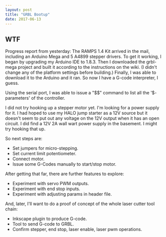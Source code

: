 ```yaml
---
layout: post
title: "GRBL Bootup"
date: 2017-06-13            
---
```


## WTF

Progress report from yesterday: The RAMPS 1.4 Kit arrived in the mail,
including an Arduino Mega and 5 A4899 stepper drivers.  To get it
working, I began by upgrading my Arduino IDE to 1.8.3.  Then I
downloaded the grbl-mega project and built it according to the
instructions on the wiki.  (I didn't change any of the platform
settings before building.)  Finally, I was able to download it to the
Arduino and it ran.  So now I have a G-code interpreter, I guess.

Using the serial port, I was able to issue a "$$" command to list all
the '$-parameters' of the controller.

I did not try hooking up a stepper motor yet.  I'm looking for a power
supply for it.  I had hoped to use my HALO jump starter as a 12V
source but it doesn't seem to put out any voltage on the 12V output
when it has an open circuit.  I did find a 12V 2A wall wart power
supply in the basement.  I might try hooking that up.

So next steps are:
* Set jumpers for micro-stepping.
* Set current limit potentiometer.
* Connect motor.
* Issue some G-Codes manually to start/stop motor.

After getting that far, there are further features to explore:
* Experiment with servo PWM outputs.
* Experiment with end stop inputs.
* Experiment with adjusting params in header file.

And, later, I'll want to do a proof of concept of the whole laser
cutter tool chain:
* Inkscape plugin to produce G-code.
* Tool to send G-code to GRBL.
* Confirm stepper, end stop, laser enable, laser pwm operations.




